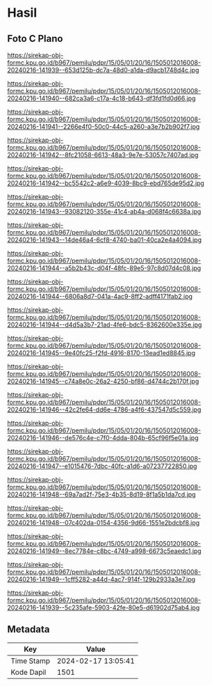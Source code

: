 # Hasil

## Foto C Plano

https://sirekap-obj-formc.kpu.go.id/b967/pemilu/pdpr/15/05/01/20/16/1505012016008-20240216-141939--653d125b-dc7a-48d0-a1da-d9acb1748d4c.jpg

https://sirekap-obj-formc.kpu.go.id/b967/pemilu/pdpr/15/05/01/20/16/1505012016008-20240216-141940--682ca3a6-c17a-4c18-b643-df3fd1fd0d66.jpg

https://sirekap-obj-formc.kpu.go.id/b967/pemilu/pdpr/15/05/01/20/16/1505012016008-20240216-141941--2266e4f0-50c0-44c5-a260-a3e7b2b902f7.jpg

https://sirekap-obj-formc.kpu.go.id/b967/pemilu/pdpr/15/05/01/20/16/1505012016008-20240216-141942--8fc21058-6613-48a3-9e7e-53057c7407ad.jpg

https://sirekap-obj-formc.kpu.go.id/b967/pemilu/pdpr/15/05/01/20/16/1505012016008-20240216-141942--bc5542c2-a6e9-4039-8bc9-ebd765de95d2.jpg

https://sirekap-obj-formc.kpu.go.id/b967/pemilu/pdpr/15/05/01/20/16/1505012016008-20240216-141943--93082120-355e-41c4-ab4a-d068f4c6638a.jpg

https://sirekap-obj-formc.kpu.go.id/b967/pemilu/pdpr/15/05/01/20/16/1505012016008-20240216-141943--14de46a4-6cf8-4740-ba01-40ca2e4a4094.jpg

https://sirekap-obj-formc.kpu.go.id/b967/pemilu/pdpr/15/05/01/20/16/1505012016008-20240216-141944--a5b2b43c-d04f-48fc-89e5-97c8d07d4c08.jpg

https://sirekap-obj-formc.kpu.go.id/b967/pemilu/pdpr/15/05/01/20/16/1505012016008-20240216-141944--6806a8d7-041a-4ac9-8ff2-adff4171fab2.jpg

https://sirekap-obj-formc.kpu.go.id/b967/pemilu/pdpr/15/05/01/20/16/1505012016008-20240216-141944--d4d5a3b7-21ad-4fe6-bdc5-8362600e335e.jpg

https://sirekap-obj-formc.kpu.go.id/b967/pemilu/pdpr/15/05/01/20/16/1505012016008-20240216-141945--9e40fc25-f2fd-4916-8170-13ead1ed8845.jpg

https://sirekap-obj-formc.kpu.go.id/b967/pemilu/pdpr/15/05/01/20/16/1505012016008-20240216-141945--c74a8e0c-26a2-4250-bf86-d4744c2b170f.jpg

https://sirekap-obj-formc.kpu.go.id/b967/pemilu/pdpr/15/05/01/20/16/1505012016008-20240216-141946--42c2fe64-dd6e-4786-a4f6-437547d5c559.jpg

https://sirekap-obj-formc.kpu.go.id/b967/pemilu/pdpr/15/05/01/20/16/1505012016008-20240216-141946--de576c4e-c7f0-4dda-804b-65cf96f5e01a.jpg

https://sirekap-obj-formc.kpu.go.id/b967/pemilu/pdpr/15/05/01/20/16/1505012016008-20240216-141947--e1015476-7dbc-40fc-a1d6-a07237722850.jpg

https://sirekap-obj-formc.kpu.go.id/b967/pemilu/pdpr/15/05/01/20/16/1505012016008-20240216-141948--69a7ad2f-75e3-4b35-8d19-8f1a5b1da7cd.jpg

https://sirekap-obj-formc.kpu.go.id/b967/pemilu/pdpr/15/05/01/20/16/1505012016008-20240216-141948--07c402da-0154-4356-9d66-1551e2bdcbf8.jpg

https://sirekap-obj-formc.kpu.go.id/b967/pemilu/pdpr/15/05/01/20/16/1505012016008-20240216-141949--8ec7784e-c8bc-4749-a998-6673c5eaedc1.jpg

https://sirekap-obj-formc.kpu.go.id/b967/pemilu/pdpr/15/05/01/20/16/1505012016008-20240216-141949--1cff5282-a44d-4ac7-914f-129b2933a3e7.jpg

https://sirekap-obj-formc.kpu.go.id/b967/pemilu/pdpr/15/05/01/20/16/1505012016008-20240216-141939--5c235afe-5903-42fe-80e5-d61902d75ab4.jpg


## Metadata

| Key        | Value               |
| ---------- | ------------------- |
| Time Stamp | 2024-02-17 13:05:41 |
| Kode Dapil | 1501                |



